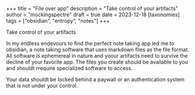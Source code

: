 +++
title = "File over app"
description = "Take control of your artifacts"
author = "mockingspectre"
draft = true
date = 2023-12-18
[taxonomies]
tags = ["obsidian", "entropy", "notes"]
+++

Take control of your artifacts

In my endless endevours to find the perfect note taking app led me to obsidian,  a note taking software that uses markdown files as the file format. All software is ephemereal in nature and yoour artifacts need to survive the decline of your favorite app. The files you create should be available to you and shouldt rrequire specialized software to access.

Your data shouldt be locked behind a paywall or an authentication system that is not under your control.
